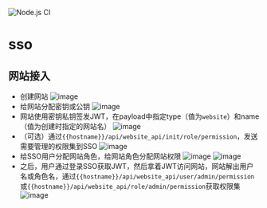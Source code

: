 ![Node.js CI](https://github.com/linketech/sso/workflows/Node.js%20CI/badge.svg)

# sso

## 网站接入

* 创建网站
  ![image](https://user-images.githubusercontent.com/7960859/124877520-be752400-dffd-11eb-8fc7-3f4c4623a6a9.png)
* 给网站分配密钥或公钥
  ![image](https://user-images.githubusercontent.com/7960859/124877593-cfbe3080-dffd-11eb-9105-815606951a0e.png)
* 网站使用密钥私钥签发JWT，在payload中指定type（值为`website`）和name（值为创建时指定的网站名）
  ![image](https://user-images.githubusercontent.com/7960859/124876868-10697a00-dffd-11eb-99e0-89283edd0840.png)
* （可选）通过`{{hostname}}/api/website_api/init/role/permission`，发送需要管理的权限集到SSO
  ![image](https://user-images.githubusercontent.com/7960859/124875448-7f45d380-dffb-11eb-9ef1-723394d1e4c4.png)
* 给SSO用户分配网站角色，给网站角色分配网站权限
  ![image](https://user-images.githubusercontent.com/7960859/124877708-e9f80e80-dffd-11eb-831e-8f454e770882.png)
  ![image](https://user-images.githubusercontent.com/7960859/124877750-f8462a80-dffd-11eb-8d75-80f92b4372a9.png)
* 之后，用户通过登录SSO获取JWT，然后拿着JWT访问网站，网站解出用户名或角色名，通过`{{hostname}}/api/website_api/user/admin/permission`或`{{hostname}}/api/website_api/role/admin/permission`获取权限集
  ![image](https://user-images.githubusercontent.com/7960859/124876242-5d008580-dffc-11eb-84b0-4b74248f63e0.png)
